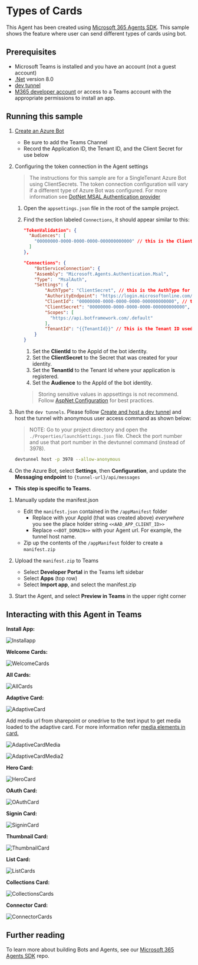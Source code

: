 # Types of Cards

This Agent has been created using [Microsoft 365 Agents SDK](https://github.com/microsoft/agents).
This sample shows the feature where user can send different types of cards using bot.

## Prerequisites

-  Microsoft Teams is installed and you have an account (not a guest account)
-  [.Net](https://dotnet.microsoft.com/en-us/download/dotnet/8.0) version 8.0
-  [dev tunnel](https://learn.microsoft.com/en-us/azure/developer/dev-tunnels/get-started?tabs=windows)
-  [M365 developer account](https://docs.microsoft.com/en-us/microsoftteams/platform/concepts/build-and-test/prepare-your-o365-tenant) or access to a Teams account with the appropriate permissions to install an app.

## Running this sample

1. [Create an Azure Bot](https://aka.ms/AgentsSDK-CreateBot)
   - Be sure to add the Teams Channel
   - Record the Application ID, the Tenant ID, and the Client Secret for use below

1. Configuring the token connection in the Agent settings
   > The instructions for this sample are for a SingleTenant Azure Bot using ClientSecrets.  The token connection configuration will vary if a different type of Azure Bot was configured.  For more information see [DotNet MSAL Authentication provider](https://aka.ms/AgentsSDK-DotNetMSALAuth)

   1. Open the `appsettings.json` file in the root of the sample project.

   1. Find the section labeled `Connections`,  it should appear similar to this:

      ```json
      "TokenValidation": {
        "Audiences": [
          "00000000-0000-0000-0000-000000000000" // this is the Client ID used for the Azure Bot
        ]
      },

      "Connections": {
          "BotServiceConnection": {
          "Assembly": "Microsoft.Agents.Authentication.Msal",
          "Type":  "MsalAuth",
          "Settings": {
              "AuthType": "ClientSecret", // this is the AuthType for the connection, valid values can be found in Microsoft.Agents.Authentication.Msal.Model.AuthTypes.  The default is ClientSecret.
              "AuthorityEndpoint": "https://login.microsoftonline.com/{{TenantId}}",
              "ClientId": "00000000-0000-0000-0000-000000000000", // this is the Client ID used for the connection.
              "ClientSecret": "00000000-0000-0000-0000-000000000000", // this is the Client Secret used for the connection.
              "Scopes": [
                "https://api.botframework.com/.default"
              ],
              "TenantId": "{{TenantId}}" // This is the Tenant ID used for the Connection. 
          }
      }
      ```

      1. Set the **ClientId** to the AppId of the bot identity.
      1. Set the **ClientSecret** to the Secret that was created for your identity.
      1. Set the **TenantId** to the Tenant Id where your application is registered.
      1. Set the **Audience** to the AppId of the bot identity.
      
      > Storing sensitive values in appsettings is not recommend.  Follow [AspNet Configuration](https://learn.microsoft.com/en-us/aspnet/core/fundamentals/configuration/?view=aspnetcore-9.0) for best practices.

1. Run the `dev tunnels`. Please follow [Create and host a dev tunnel](https://learn.microsoft.com/en-us/azure/developer/dev-tunnels/get-started?tabs=windows) and host the tunnel with anonymous user access command as shown below:
   > NOTE: Go to your project directory and open the `./Properties/launchSettings.json` file. Check the port number and use that port number in the devtunnel command (instead of 3978).
 
   ```bash
   devtunnel host -p 3978 --allow-anonymous
   ```

1. On the Azure Bot, select **Settings**, then **Configuration**, and update the **Messaging endpoint** to `{tunnel-url}/api/messages`

- **This step is specific to Teams.**

1. Manually update the manifest.json
   - Edit the `manifest.json` contained in the `/appManifest` folder
     -  Replace with your AppId (that was created above) *everywhere* you see the place holder string `<<AAD_APP_CLIENT_ID>>`
     - Replace `<<BOT_DOMAIN>>` with your Agent url.  For example, the tunnel host name.
   - Zip up the contents of the `/appManifest` folder to create a `manifest.zip`
1. Upload the `manifest.zip` to Teams
   - Select **Developer Portal** in the Teams left sidebar
   - Select **Apps** (top row)
   - Select **Import app**, and select the manifest.zip

1. Start the Agent, and select **Preview in Teams** in the upper right corner


## Interacting with this Agent in Teams

**Install App:**

![Installapp](Images/1.Install.png)

**Welcome Cards:**

![WelcomeCards](Images/2.Welcome.png)

**All Cards:**

![AllCards](Images/3.SelectCards.png)

**Adaptive Card:**

![AdaptiveCard](Images/4.AdaptiveCard.png)

Add media url from sharepoint or onedrive to the text input to get media loaded to the adaptive card. For more information refer [media elements in card.](https://review.learn.microsoft.com/en-us/microsoftteams/platform/task-modules-and-cards/cards/media-elements-in-adaptive-cards?branch=pr-en-us-8333&tabs=desktop) 

![AdaptiveCardMedia](Images/AdaptiveCardMedia.png)

![AdaptiveCardMedia2](Images/AdaptiveCardMedia2.png)

**Hero Card:**

![HeroCard](Images/5.HeroCard.png)

**OAuth Card:**

![OAuthCard](Images/6.OathCard.png)

**Signin Card:**

![SigninCard](Images/7.SignInCard.png)

**Thumbnail Card:**

![ThumbnailCard](Images/8.ThumbnailCard.png)

**List Card:**

![ListCards](Images/9.ListCard.png)

**Collections Card:**

![CollectionsCards](Images/10.CollectionCard.png)

**Connector Card:**

![ConnectorCards](Images/11.ConnectorCard.png)

## Further reading
To learn more about building Bots and Agents, see our [Microsoft 365 Agents SDK](https://github.com/microsoft/agents) repo.